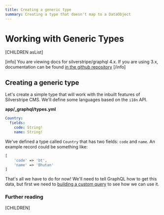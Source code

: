 ```yaml
---
title: Creating a generic type
summary: Creating a type that doesn't map to a DataObject
---
```


# Working with Generic Types

[CHILDREN asList]

[info]
You are viewing docs for silverstripe/graphql 4.x.
If you are using 3.x, documentation can be found
[in the github repository](https://github.com/silverstripe/silverstripe-graphql/tree/3)
[/info]

## Creating a generic type

Let's create a simple type that will work with the inbuilt features of Silverstripe CMS.
We'll define some languages based on the `i18n` API.

**app/_graphql/types.yml**
```yaml
Country:
  fields:
    code: String!
    name: String!
```

We've defined a type called `Country` that has two fields: `code` and `name`. An example record
could be something like:

```php
[
    'code' => 'bt',
    'name' => 'Bhutan'
]
```

That's all we have to do for now! We'll need to tell GraphQL how to get this data, but first
we need to [building a custom query](building_a_custom_query) to see how we can use it.

### Further reading

[CHILDREN]
